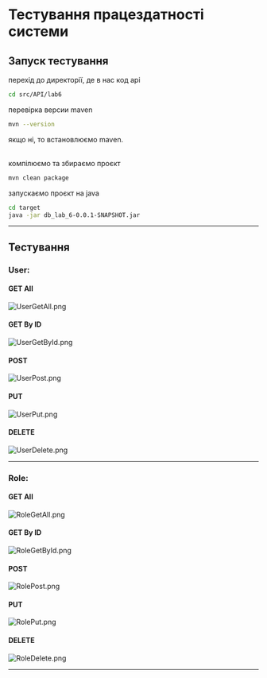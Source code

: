 # Тестування працездатності системи

## Запуск тестування

перехід до директорії, де в нас код api

```bash
cd src/API/lab6
```

перевірка версии maven

```bash
mvn --version
```

якщо ні, то встановлюємо maven.
<br>
<br>

компілюємо та збираємо проєкт

```bash
mvn clean package
```

запускаємо проєкт на java

```bash
cd target
java -jar db_lab_6-0.0.1-SNAPSHOT.jar
```



<hr>

## Тестування

### User:

#### GET All
![UserGetAll.png](..%2F..%2Fimages%2FUserGetAll.png)
#### GET By ID
![UserGetById.png](..%2F..%2Fimages%2FUserGetById.png)
#### POST
![UserPost.png](..%2F..%2Fimages%2FUserPost.png)
#### PUT
![UserPut.png](..%2F..%2Fimages%2FUserPut.png)
#### DELETE
![UserDelete.png](..%2F..%2Fimages%2FUserDelete.png)
<hr>

### Role:

#### GET All
![RoleGetAll.png](..%2F..%2Fimages%2FRoleGetAll.png)
#### GET By ID
![RoleGetById.png](..%2F..%2Fimages%2FRoleGetById.png)
#### POST
![RolePost.png](..%2F..%2Fimages%2FRolePost.png)
#### PUT
![RolePut.png](..%2F..%2Fimages%2FRolePut.png)
#### DELETE
![RoleDelete.png](..%2F..%2Fimages%2FRoleDelete.png)
<hr>

